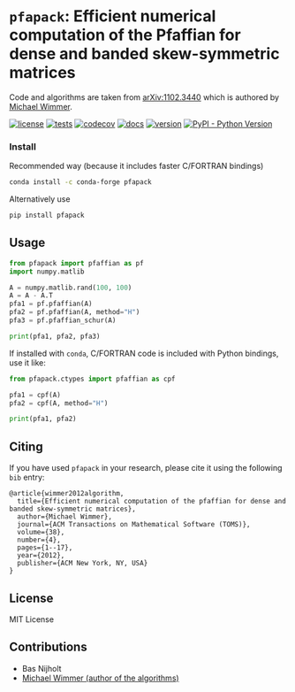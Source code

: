 # `pfapack`: Efficient numerical computation of the Pfaffian for dense and banded skew-symmetric matrices

Code and algorithms are taken from [arXiv:1102.3440](https://arxiv.org/abs/1102.3440) which is authored by [Michael Wimmer](https://michaelwimmer.org/).

[![license](https://img.shields.io/github/license/basnijholt/pfapack)](https://github.com/basnijholt/pfapack/blob/master/LICENSE)
[![tests](https://github.com/basnijholt/pfapack/workflows/tests/badge.svg)](https://github.com/basnijholt/pfapack/actions?query=workflow%3Atests)
[![codecov](https://img.shields.io/codecov/c/github/basnijholt/pfapack)](https://codecov.io/gh/basnijholt/pfapack)
[![docs](https://img.shields.io/readthedocs/pfapack)](https://pfapack.readthedocs.io)
[![version](https://img.shields.io/pypi/v/pfapack)](https://pypi.org/project/pfapack/)
[![PyPI - Python Version](https://img.shields.io/pypi/pyversions/pfapack)](https://pypi.org/project/pfapack/)

### Install
Recommended way (because it includes faster C/FORTRAN bindings)
```bash
conda install -c conda-forge pfapack
```

Alternatively use
```bash
pip install pfapack
```

## Usage
```python
from pfapack import pfaffian as pf
import numpy.matlib

A = numpy.matlib.rand(100, 100)
A = A - A.T
pfa1 = pf.pfaffian(A)
pfa2 = pf.pfaffian(A, method="H")
pfa3 = pf.pfaffian_schur(A)

print(pfa1, pfa2, pfa3)
```

If installed with `conda`, C/FORTRAN code is included with Python bindings, use it like:
```python
from pfapack.ctypes import pfaffian as cpf

pfa1 = cpf(A)
pfa2 = cpf(A, method="H")

print(pfa1, pfa2)
```

## Citing
If you have used `pfapack` in your research, please cite it using the following `bib` entry:
```
@article{wimmer2012algorithm,
  title={Efficient numerical computation of the pfaffian for dense and banded skew-symmetric matrices},
  author={Michael Wimmer},
  journal={ACM Transactions on Mathematical Software (TOMS)},
  volume={38},
  number={4},
  pages={1--17},
  year={2012},
  publisher={ACM New York, NY, USA}
}
```

## License
MIT License

## Contributions
- Bas Nijholt
- [Michael Wimmer (author of the algorithms)](https://arxiv.org/abs/1102.3440)
